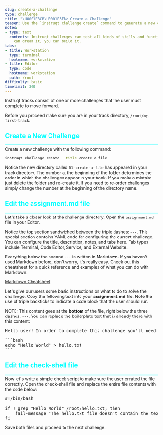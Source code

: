 ```yaml
---
slug: create-a-challenge
type: challenge
title: "\U0001F3CB\U0001F3FB‍♀️ Create a Challenge"
teaser: Use the `instruqt challenge create` command to generate a new challenge.
notes:
- type: text
  contents: Instruqt challenges can test all kinds of skills and functions. If you
    can dream it, you can build it.
tabs:
- title: Workstation
  type: terminal
  hostname: workstation
- title: Editor
  type: code
  hostname: workstation
  path: /root
difficulty: basic
timelimit: 300
---
```

<style type="text/css" rel="stylesheet">
hr.cyan { background-color: cyan; color: cyan; height: 2px; margin-bottom: -10px; }
h2.cyan { color: cyan; }
</style>Instruqt tracks consist of one or more challenges that the user must complete to move forward.

Before you proceed make sure you are in your track directory, `/root/my-first-track`.

<h2 class="cyan">Create a New Challenge</h2>
<hr class="cyan">

Create a new challenge with the following command:

```bash
instruqt challenge create --title create-a-file
```

Notice the new directory called `01-create-a-file` has appeared in your track directory. The number at the beginning of the folder determines the order in which the challenges appear in your track. If you make a mistake just delete the folder and re-create it. If you need to re-order challenges simply change the number at the beginning of the directory name.

<h2 class="cyan">Edit the assignment.md file</h2>
<hr class="cyan">

Let's take a closer look at the challenge directory. Open the `assignment.md` file in your Editor.

Notice the top section sandwiched between the triple dashes: `---`. This special section contains YAML code for configuring the current challenge. You can configure the title, description, notes, and tabs here. Tab types include Terminal, Code Editor, Service, and External Website.

Everything below the second `---` is written in Markdown. If you haven't used Markdown before, don't worry, it's really easy. Check out this cheatsheet for a quick reference and examples of what you can do with Markdown:

[Markdown Cheatsheet](https://github.com/adam-p/markdown-here/wiki/Markdown-Cheatsheet)

Let's give our users some basic instructions on what to do to solve the challenge. Copy the following text into your **assignment.md** file. Note the use of triple backticks to indicate a code block that the user should run.

NOTE: This content goes at the **bottom** of the file, right below the three dashes: `---`. You can replace the boilerplate text that is already there with this content:

<pre>
Hello user! In order to complete this challenge you'll need to create a file called **hello.txt** containing the words "Hello World". Run the following command to create the file:

```bash
echo "Hello World" > hello.txt
```
</pre>

<h2 class="cyan">Edit the check-shell file</h2>
<hr class="cyan">

Now let's write a simple check script to make sure the user created the file correctly. Open the check-shell file and replace the entire file contents with the code below:

<pre>
#!/bin/bash

if ! grep "Hello World" /root/hello.txt; then
    fail-message "The hello.txt file doesn't contain the text 'Hello World'."
fi
</pre>

Save both files and proceed to the next challenge.